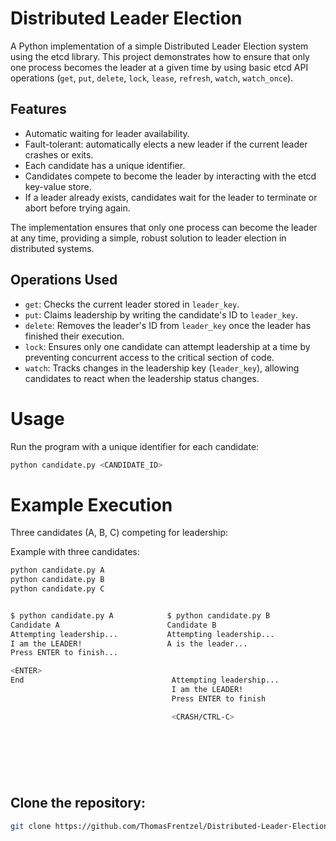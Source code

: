 # Distributed Leader Election

A Python implementation of a simple Distributed Leader Election system using the etcd library. This project demonstrates how to ensure that only one process becomes the leader at a given time by using basic etcd API operations (`get`, `put`, `delete`, `lock`, `lease`, `refresh`, `watch`, `watch_once`).

## Features

- Automatic waiting for leader availability.
- Fault-tolerant: automatically elects a new leader if the current leader crashes or exits.
- Each candidate has a unique identifier.
- Candidates compete to become the leader by interacting with the etcd key-value store.
- If a leader already exists, candidates wait for the leader to terminate or abort before trying again.


The implementation ensures that only one process can become the leader at any time, providing a simple, robust solution to leader election in distributed systems.

## Operations Used
- `get`: Checks the current leader stored in `leader_key`.
- `put`: Claims leadership by writing the candidate's ID to `leader_key`.
- `delete`: Removes the leader's ID from `leader_key` once the leader has finished their execution.
- `lock`: Ensures only one candidate can attempt leadership at a time by preventing concurrent access to the critical section of code.
- `watch`: Tracks changes in the leadership key (`leader_key`), allowing candidates to react when the leadership status changes.


# Usage  

Run the program with a unique identifier for each candidate:  

```bash
python candidate.py <CANDIDATE_ID>
```

# Example Execution
Three candidates (A, B, C) competing for leadership:

Example with three candidates:

```bash
python candidate.py A
python candidate.py B
python candidate.py C
```

```bash

$ python candidate.py A            $ python candidate.py B              $ python candidate.py C
Candidate A                        Candidate B                          Candidate C
Attempting leadership...           Attempting leadership...             Attempting leadership...
I am the LEADER!                   A is the leader...                   A is the leader...
Press ENTER to finish...

<ENTER>
End                                 Attempting leadership...             Attempting leadership...
                                    I am the LEADER!                     B is the leader...
                                    Press ENTER to finish

                                    <CRASH/CTRL-C>
                                                                         Attempting leadership...
                                                                         I am the LEADER!
                                                                         Press ENTER to finish

                                                                         <ENTER>
                                                                         End
```

## Clone the repository:
   ```bash
   git clone https://github.com/ThomasFrentzel/Distributed-Leader-Election
 ```
